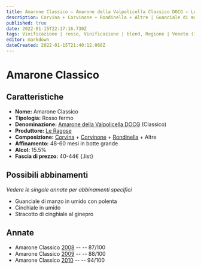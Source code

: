 ```yaml
---
title: Amarone Classico – Amarone della Valpolicella Classico DOCG – Le Ragose – Veneto (IT) – 40-44€ – 3★-4★
description: Corvina + Corvinone + Rondinella + Altre | Guanciale di manzo in umido con polenta – Cinchiale in umido – Stracotto di cinghiale al ginepro
published: true
date: 2022-01-15T22:17:16.730Z
tags: Vinificazione | rosso, Vinificazione | blend, Regione | Veneto (IT), Vinificazione | fermo, Vitigni | Corvina, Vitigni | Rondinella, Vitigni | Corvinone, Prezzi | 40-44€, Valutazioni | 4 stelle, Alimento | manzo, Alimento | cinghiale, Aromatizzazione | con polenta, Aromatizzazione | al ginepro, Cottura | in umido, Cottura | stracotto 
editor: markdown
dateCreated: 2022-01-15T21:40:12.066Z
---
```


# Amarone Classico

## Caratteristiche
- **Nome:** Amarone Classico
- **Tipologia:** Rosso fermo
- **Denominazione:** [Amarone della Valpolicella DOCG](/denominazioni/Italia/Veneto/DOCG/Amarone-della-Valpolicella) (Classico)
- **Produttore:** [Le Ragose](/produttori/Italia/Veneto/Le-Ragose) 
- **Composizione:** [Corvina](/vitigni/Italia/corvina) + [Corvinone](/vitigni/Italia/corvinone) + [Rondinella](/vitigni/Italia/rondinella) + Altre
- **Affinamento:** 48-60 mesi in botte grande
- **Alcol:** 15.5%
- **Fascia di prezzo:** 40-44€
{.list}

## Possibili abbinamenti
*Vedere le singole annate per abbinamenti specifici*

- Guanciale di manzo in umido con polenta
- Cinchiale in umido
- Stracotto di cinghiale al ginepro

## Annate
- Amarone Classico [2008](vini/Italia/Veneto/Le-Ragose/Amarone-Classico/2008) -- <span class="star-3"></span> -- 87/100
- Amarone Classico [2009](vini/Italia/Veneto/Le-Ragose/Amarone-Classico/2009) -- <span class="star-3"></span> -- 88/100
- Amarone Classico [2010](vini/Italia/Veneto/Le-Ragose/Amarone-Classico/2010) -- <span class="star-5"></span> -- 94/100